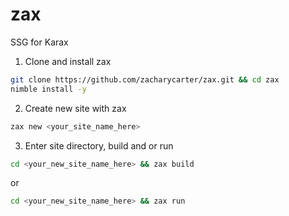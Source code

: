 # zax
SSG for Karax

1) Clone and install zax
```bash
git clone https://github.com/zacharycarter/zax.git && cd zax
nimble install -y
```

2) Create new site with zax
```bash
zax new <your_site_name_here>
```

3) Enter site directory, build and or run
```bash
cd <your_new_site_name_here> && zax build
```
or 
```bash
cd <your_new_site_name_here> && zax run
```
